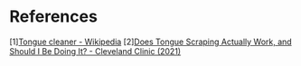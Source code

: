 # References
[1][Tongue cleaner - Wikipedia](https://en.wikipedia.org/wiki/Tongue_cleaner)
[2][Does Tongue Scraping Actually Work, and Should I Be Doing It? - Cleveland Clinic (2021)](https://health.clevelandclinic.org/does-tongue-scraping-actually-work-and-should-i-be-doing-it)